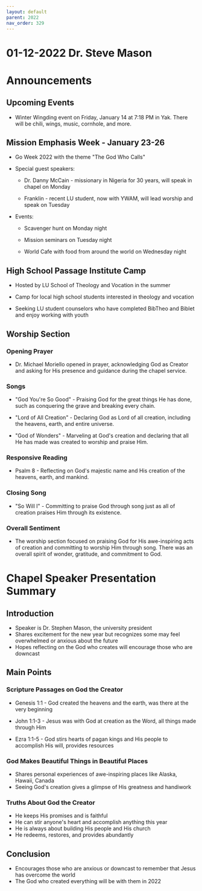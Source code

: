 ```yaml
---
layout: default
parent: 2022
nav_order: 329
---
```


# 01-12-2022 Dr. Steve Mason



# Announcements

## Upcoming Events

- Winter Wingding event on Friday, January 14 at 7:18 PM in Yak. There will be chili, wings, music, cornhole, and more.

## Mission Emphasis Week - January 23-26

- Go Week 2022 with the theme "The God Who Calls" 

- Special guest speakers:

    - Dr. Danny McCain - missionary in Nigeria for 30 years, will speak in chapel on Monday

    - Franklin - recent LU student, now with YWAM, will lead worship and speak on Tuesday 

- Events:

    - Scavenger hunt on Monday night

    - Mission seminars on Tuesday night

    - World Cafe with food from around the world on Wednesday night

## High School Passage Institute Camp 

- Hosted by LU School of Theology and Vocation in the summer

- Camp for local high school students interested in theology and vocation 

- Seeking LU student counselors who have completed BibTheo and Biblet and enjoy working with youth


## Worship Section

### Opening Prayer

- Dr. Michael Moriello opened in prayer, acknowledging God as Creator and asking for His presence and guidance during the chapel service. 

### Songs 

- "God You're So Good" - Praising God for the great things He has done, such as conquering the grave and breaking every chain.

- "Lord of All Creation" - Declaring God as Lord of all creation, including the heavens, earth, and entire universe. 

- "God of Wonders" - Marveling at God's creation and declaring that all He has made was created to worship and praise Him. 

### Responsive Reading

- Psalm 8 - Reflecting on God's majestic name and His creation of the heavens, earth, and mankind.

### Closing Song 

- "So Will I" - Committing to praise God through song just as all of creation praises Him through its existence.

### Overall Sentiment

- The worship section focused on praising God for His awe-inspiring acts of creation and committing to worship Him through song. There was an overall spirit of wonder, gratitude, and commitment to God.


# Chapel Speaker Presentation Summary

## Introduction

- Speaker is Dr. Stephen Mason, the university president
- Shares excitement for the new year but recognizes some may feel overwhelmed or anxious about the future
- Hopes reflecting on the God who creates will encourage those who are downcast

## Main Points

### Scripture Passages on God the Creator

- Genesis 1:1 - God created the heavens and the earth, was there at the very beginning 

- John 1:1-3 - Jesus was with God at creation as the Word, all things made through Him

- Ezra 1:1-5 - God stirs hearts of pagan kings and His people to accomplish His will, provides resources

### God Makes Beautiful Things in Beautiful Places 

- Shares personal experiences of awe-inspiring places like Alaska, Hawaii, Canada
- Seeing God's creation gives a glimpse of His greatness and handiwork

### Truths About God the Creator

- He keeps His promises and is faithful
- He can stir anyone's heart and accomplish anything this year
- He is always about building His people and His church
- He redeems, restores, and provides abundantly

## Conclusion

- Encourages those who are anxious or downcast to remember that Jesus has overcome the world
- The God who created everything will be with them in 2022